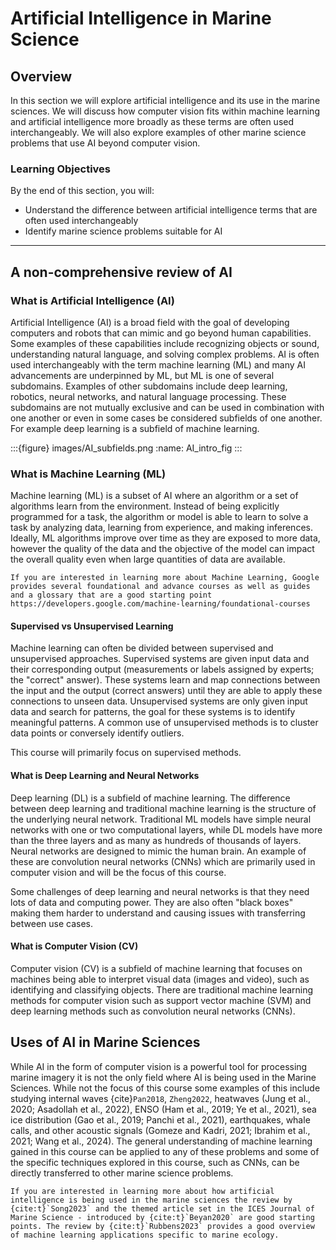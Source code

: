 # Artificial Intelligence in Marine Science

## Overview
In this section we will explore artificial intelligence and its use in the marine sciences. We will discuss how computer vision fits within machine learning and artificial intelligence more broadly as these terms are often used interchangeably. We will also explore examples of other marine science problems that use AI beyond computer vision. 

### Learning Objectives
By the end of this section, you will:
- Understand the difference between artificial intelligence terms that are often used interchangeably 
- Identify marine science problems suitable for AI

---

## A non-comprehensive review of AI 
### What is Artificial Intelligence (AI)
Artificial Intelligence (AI) is a broad field with the goal of developing computers and robots that can mimic and go beyond human capabilities. Some examples of these capabilities include recognizing objects or sound, understanding natural language, and solving complex problems. AI is often used interchangeably with the term machine learning (ML) and many AI advancements are underpinned by ML, but ML is one of several subdomains. Examples of other subdomains include deep learning, robotics, neural networks, and natural language processing. These subdomains are not mutually exclusive and can be used in combination with one another or even in some cases be considered subfields of one another. For example deep learning is a subfield of machine learning. 

:::{figure} images/AI_subfields.png
:name: AI_intro_fig
:::

### What is Machine Learning (ML)
Machine learning (ML) is a subset of AI where an algorithm or a set of algorithms learn from the environment. Instead of being explicitly programmed for a task, the algorithm or model is able to learn to solve a task by analyzing data, learning from experience, and making inferences. Ideally, ML algorithms improve over time as they are exposed to more data, however the quality of the data and the objective of the model can impact the overall quality even when large quantities of data are available.

```{seealso}
If you are interested in learning more about Machine Learning, Google provides several foundational and advance courses as well as guides and a glossary that are a good starting point https://developers.google.com/machine-learning/foundational-courses
```

#### Supervised vs Unsupervised Learning
Machine learning can often be divided between supervised and unsupervised approaches. Supervised systems are given input data and their corresponding output (measurements or labels assigned by experts; the "correct" answer). These systems learn and map connections between the input and the output (correct answers) until they are able to apply these connections to unseen data. Unsupervised systems are only given input data and search for patterns, the goal for these systems is to identify meaningful patterns. A common use of unsupervised methods is to cluster data points or conversely identify outliers. 

This course will primarily focus on supervised methods.

#### What is Deep Learning and Neural Networks
Deep learning (DL) is a subfield of machine learning. The difference between deep learning and traditional machine learning is the structure of the underlying neural network. Traditional ML models have simple neural networks with one or two computational layers, while DL models have more than the three layers and as many as hundreds of thousands of layers. Neural networks are designed to mimic the human brain. An example of these are convolution neural networks (CNNs) which are primarily used in computer vision and will be the focus of this course. 

Some challenges of deep learning and neural networks is that they need lots of data and computing power. They are also often "black boxes" making them harder to understand and causing issues with transferring between use cases. 

#### What is Computer Vision (CV)
Computer vision (CV) is a subfield of machine learning that focuses on machines being able to interpret visual data (images and video), such as identifying and classifying objects. There are traditional machine learning methods for computer vision such as support vector machine (SVM) and deep learning methods such as convolution neural networks (CNNs).

## Uses of AI in Marine Sciences
While AI in the form of computer vision is a powerful tool for processing marine imagery it is not the only field where AI is being used in the Marine Sciences. While not the focus of this course some examples of this include studying internal waves {cite}`Pan2018`, `Zheng2022`, heatwaves (Jung et al., 2020; Asadollah et al., 2022), ENSO (Ham et al., 2019; Ye et al., 2021), sea ice distribution (Gao et al., 2019; Panchi et al., 2021), earthquakes, whale calls, and other acoustic signals (Gomeze and Kadri, 2021; Ibrahim et al., 2021; Wang et al., 2024). The general understanding of machine learning gained in this course can be applied to any of these problems and some of the specific techniques explored in this course, such as CNNs, can be directly transferred to other marine science problems. 

```{seealso}
If you are interested in learning more about how artificial intelligence is being used in the marine sciences the review by {cite:t}`Song2023` and the themed article set in the ICES Journal of Marine Science - introduced by {cite:t}`Beyan2020` are good starting points. The review by {cite:t}`Rubbens2023` provides a good overview of machine learning applications specific to marine ecology. 
```